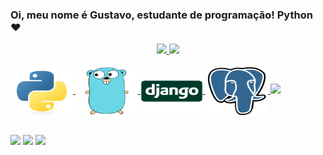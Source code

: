 ### Oi, meu nome é Gustavo, estudante de programação! Python ❤️


<div align="center">
  <a href="https://github.com/Gustavo263">
  <img height="180em" src="https://github-readme-stats.vercel.app/api?username=Gustavo263&show_icons=true&theme=onedark&include_all_commits=true&count_private=true"/>
  <img height="180em" src="https://github-readme-stats.vercel.app/api/top-langs/?username=Gustavo263&layout=compact&langs_count=7&theme=onedark"/>
</div>

<div style="display: inline_block"><br>
  <img align="center" alt="Gustta-Python" height="80" width="100" src="https://raw.githubusercontent.com/devicons/devicon/master/icons/python/python-original.svg">
  <img align="center" alt="Gustta-Go" height="80" width="100" src="https://raw.githubusercontent.com/devicons/devicon/2ae2a900d2f041da66e950e4d48052658d850630/icons/go/go-original.svg">
  <img align="center" alt="Gustta-Django" height="80" width="100" src="https://raw.githubusercontent.com/devicons/devicon/2ae2a900d2f041da66e950e4d48052658d850630/icons/django/django-original.svg">
  <img align="center" alt="Gustta-Ps" height="80" width="100" src="https://raw.githubusercontent.com/devicons/devicon/2ae2a900d2f041da66e950e4d48052658d850630/icons/postgresql/postgresql-original.svg">
<img src="https://cdn.jsdelivr.net/gh/devicons/devicon/icons/html5/html5-plain-wordmark.svg" />

</div>
  
  ##
  
 <div> 
  <a href="https://instagram.com/gustl_emes/" target="_blank"><img src="https://img.shields.io/badge/-Instagram-%23E4405F?style=for-the-badge&logo=instagram&logoColor=white" target="_blank"></a>
  <a href = "mailto:gustavo.2006lemes@gmail.com"><img src="https://img.shields.io/badge/-Gmail-%23333?style=for-the-badge&logo=gmail&logoColor=white" target="_blank"></a>
  <a href="https://www.linkedin.com/in/gustavo-lemes-516274212/" target="_blank"><img src="https://img.shields.io/badge/-LinkedIn-%230077B5?style=for-the-badge&logo=linkedin&logoColor=white" target="_blank"></a> 
